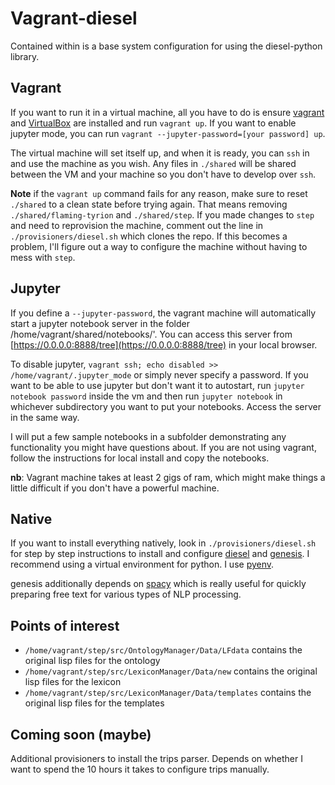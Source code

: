 # Vagrant-diesel

Contained within is a base system configuration for using the diesel-python
library.  

## Vagrant

If you want to run it in a virtual machine, all you have to do is
ensure [vagrant](https://www.vagrantup.com) and [VirtualBox](https://www.virtualbox.org)
are installed and run `vagrant up`.  If you want to enable jupyter mode, you can
run `vagrant --jupyter-password=[your password] up`.

The virtual machine will set itself up, and when it is ready, you can `ssh` in and
use the machine as you wish.  Any files in `./shared` will be shared between the
VM and your machine so you don't have to develop over `ssh`.

**Note** if the `vagrant up` command fails for any reason, make sure to reset `./shared` to a clean state
before trying again.  That means removing `./shared/flaming-tyrion` and `./shared/step`.  If you made changes
to `step` and need to reprovision the machine, comment out the line in `./provisioners/diesel.sh` which clones
the repo.  If this becomes a problem, I'll figure out a way to configure the machine without having to mess with
`step`.

## Jupyter

If you define a `--jupyter-password`, the vagrant machine will automatically start a jupyter notebook server 
in the folder /home/vagrant/shared/notebooks/'.  You can access this server from [https://0.0.0.0:8888/tree](https://0.0.0.0:8888/tree) in your local browser.

To disable jupyter, `vagrant ssh; echo disabled >> /home/vagrant/.jupyter_mode` or simply never specify a password.
If you want to be able to use jupyter but don't want it to autostart, run `jupyter notebook password` inside the vm and then
run `jupyter notebook` in whichever subdirectory you want to put your notebooks.  Access the server in the same way.

I will put a few sample notebooks in a subfolder demonstrating any functionality you might have questions about.
If you are not using vagrant, follow the instructions for local install and copy the notebooks.

**nb**: Vagrant machine takes at least 2 gigs of ram, which might make things
a little difficult if you don't have a powerful machine.

## Native

If you want to install everything natively, look in `./provisioners/diesel.sh`
for step by step instructions to install and configure 
[diesel](http://www.github.com/mrmechko/diesel-python) and [genesis](http://github.com/mrmechko/genesis).
I recommend using a virtual environment for python.  I use [pyenv](http://github.com/pyenv/pyenv).

genesis additionally depends on [spacy](http://spacy.io) which is really useful for quickly preparing free text
for various types of NLP processing.

## Points of interest

* `/home/vagrant/step/src/OntologyManager/Data/LFdata` contains the original lisp files for the ontology
* `/home/vagrant/step/src/LexiconManager/Data/new` contains the original lisp files for the lexicon
* `/home/vagrant/step/src/LexiconManager/Data/templates` contains the original lisp files for the templates

## Coming soon (maybe)

Additional provisioners to install the trips parser.  Depends on whether I want to spend the 10 hours it takes
to configure trips manually.
